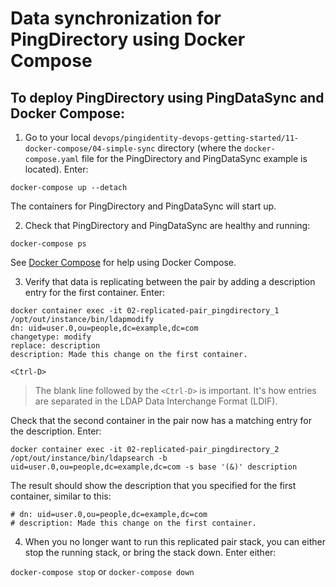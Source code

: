 # Data synchronization for PingDirectory using Docker Compose

## To deploy PingDirectory using PingDataSync and Docker Compose:

1. Go to your local `devops/pingidentity-devops-getting-started/11-docker-compose/04-simple-sync` directory (where the `docker-compose.yaml` file for the PingDirectory and PingDataSync example is located). Enter:

  `docker-compose up --detach`

  The containers for PingDirectory and PingDataSync will start up.

2. Check that PingDirectory and PingDataSync are healthy and running:

  `docker-compose ps`

  See [Docker Compose](../11-docker-compose) for help using Docker Compose.

3. Verify that data is replicating between the pair by adding a description entry for the first container. Enter:

  ```text
  docker container exec -it 02-replicated-pair_pingdirectory_1 /opt/out/instance/bin/ldapmodify
  dn: uid=user.0,ou=people,dc=example,dc=com
  changetype: modify
  replace: description
  description: Made this change on the first container.

  <Ctrl-D>
  ```

  > The blank line followed by the `<Ctrl-D>` is important. It's how entries are separated in the LDAP Data Interchange Format (LDIF).

  Check that the second container in the pair now has a matching entry for the description. Enter:

  ```text
  docker container exec -it 02-replicated-pair_pingdirectory_2 /opt/out/instance/bin/ldapsearch -b uid=user.0,ou=people,dc=example,dc=com -s base '(&)' description
  ```
  The result should show the description that you specified for the first container, similar to this:

  ```text
  # dn: uid=user.0,ou=people,dc=example,dc=com
  # description: Made this change on the first container.
  ```

4. When you no longer want to run this replicated pair stack, you can either stop the running stack, or bring the stack down. Enter either:

  `docker-compose stop` or `docker-compose down`
